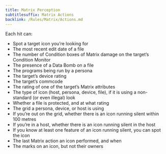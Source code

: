 ```yaml
---
title: Matrix Perception
subtitlesuffix: Matrix Actions
backlink: /Rules/Matrix/Actions.md
---
```


Each hit can:
- Spot a target icon you’re looking for
- The most recent edit date of a file
- The number of Condition boxes of Matrix damage on the target’s Condition Monitor
- The presence of a Data Bomb on a file
- The programs being run by a persona
- The target’s device rating
- The target’s commcode
- The rating of one of the target’s Matrix attributes
- The type of icon (host, persona, device, file), if it is using a non-standard (or even illegal) look
- Whether a file is protected, and at what rating
- The grid a persona, device, or host is using
- If you’re out on the grid, whether there is an icon running silent within 100 metres
- If you’re in a host, whether there is an icon running silent in the host
- If you know at least one feature of an icon running silent, you can spot the icon
- The last Matrix action an icon performed, and when
- The marks on an icon, but not their owners
